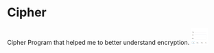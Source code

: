 # Cipher
Cipher Program that helped me to better understand encryption.
<img src="Cipher Gif.gif" width="40" height="40" />
